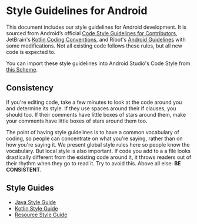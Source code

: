 # Style Guidelines for Android
This document includes our style guidelines for Android development. It is sourced from Android’s official [Code Style Guidelines for Contributors](https://source.android.com/source/code-style.html), JetBrain's [Kotlin Coding Conventions](http://kotlinlang.org/docs/reference/coding-conventions.html), and Ribot's [Android Guidelines](https://github.com/ribot/android-guidelines/blob/master/project_and_code_guidelines.md) with some modifications. Not all existing code follows these rules, but all new code is expected to.

You can import these style guidelines into Android Studio's Code Style from [this Scheme](StyleGuide-Android.xml).

## Consistency
If you're editing code, take a few minutes to look at the code around you and determine its style. If they use spaces around their if clauses, you should too. If their comments have little boxes of stars around them, make your comments have little boxes of stars around them too.

The point of having style guidelines is to have a common vocabulary of coding, so people can concentrate on what you're saying, rather than on how you're saying it. We present global style rules here so people know the vocabulary. But local style is also important. If code you add to a a file looks drastically different from the existing code around it, it throws readers out of their rhythm when they go to read it. Try to avoid this. Above all else: **BE CONSISTENT**.

## Style Guides
* [Java Style Guide](JavaStyleGuide.md)
* [Kotlin Style Guide](KotlinStyleGuide.md)
* [Resource Style Guide](ResourceStyleGuide.md)
